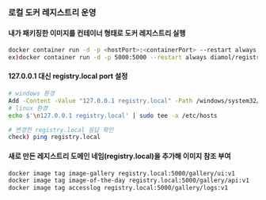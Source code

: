 ### 로컬 도커 레지스트리 운영

#### 내가 패키징한 이미지를 컨테이너 형태로 도커 레지스트리 실행

```bash
docker container run -d -p <hostPort>:<containerPort> --restart always <imageName>
ex)docker container run -d -p 5000:5000 --restart always diamol/registry

```

#### 127.0.0.1 대신 registry.local port 설정

```bash
# windows 환경
Add -Content -Value "127.0.0.1 registry.local" -Path /windows/system32/drivers/etc/hosts
# linux 환경
echo $'\n127.0.0.1 registry.local' | sudo tee -a /etc/hosts

# 변경한 registry.local 응답 확인
check) ping registry.local

```

#### 새로 만든 레지스트리 도메인 네임(registry.local)을 추가해 이미지 참조 부여

```bash
docker image tag image-gallery registry.local:5000/gallery/ui:v1
docker image tag image-of-the-day registry.local:5000/gallery/api:v1
docker image tag accesslog registry.local:5000/gallery/logs:v1
```
